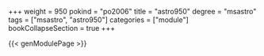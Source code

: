 +++
weight = 950
pokind = "po2006"
title = "astro950"
degree = "msastro"
tags = ["msastro", "astro950"]
categories = ["module"]
bookCollapseSection = true
+++

{{< genModulePage >}}
